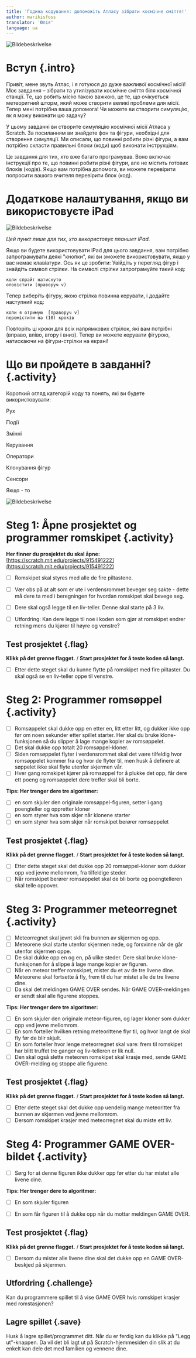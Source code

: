 ```yaml
---
title: 'Година кодування: допоможіть Атласу зібрати космічне сміття!'
author: marikisfoss
translator: 'Юлія'
language: ua
---
```

![Bildebeskrivelse](./atlas-spill.png)
# Вступ {.intro}
  
Привіт, мене звуть Атлас, і я готуюся до дуже важливої космічної місії! Моє завдання – зібрати та утилізувати космічне сміття біля космічної станції. Те, що робить місію такою важкою, це те, що очікується метеоритний шторм, який може створити великі проблеми для місії. Тепер мені потрібна ваша допомога! Чи можете ви створити симуляцію, як я можу виконати цю задачу? 

У цьому завданні ви створите симуляцію космічної місії Атласа у Scratch. За посиланням ви знайдете фон та фігури, необхідні для створення симуляції. Ми описали, що повинні робити різні фігури, а вам потрібно скласти правильні блоки (коди) щоб виконати інструкціям. 

Це завдання для тих, хто вже багато програмував. Воно включає інструкції про те, що повинні робити різні фігури, але не містить готових блоків (кодів). Якщо вам потрібна допомога, ви можете перевірити попросити вашого вчителя перевірити блок (код).  

# Додаткове налаштування, якщо ви використовуєте iPad

![Bildebeskrivelse](./arrows.png)

*Цей пункт лише для тих, хто використовує планшет iPad.*

Якщо ви будете використовувати iPad для цього завдання, вам потрібно запрограмувати деякі "кнопки", які ви зможете використовувати, якщо у вас немає клавіатури. Ось як це зробити: Увійдіть у перегляд фігур і знайдіть символ стрілки. На символі стрілки запрограмуйте такий код:

```blocks
коли спрайт натиснуто
оповістити (праворуч v)
```

Тепер виберіть фігуру, якою стрілка повинна керувати, і додайте наступний код:

```blocks
коли я отримую  [праворуч v]
перемістити на (10) кроків
```

Повторіть ці кроки для всіх напрямкових стрілок, які вам потрібні (вправо, вліво, вгору і вниз). Тепер ви можете керувати фігурою, натискаючи на фігури-стрілки на екрані!


#  Що ви пройдете в завданні? {.activity}

Короткий огляд категорій коду та понять, які ви будете використовувати:

Рух

Події

Змінні

Керування

Оператори

Клонування фігур

Сенсори

Якщо - то

![Bildebeskrivelse](./romsoppel-collector-spill.png)

# Steg 1: Åpne prosjektet og programmer romskipet {.activity}

**Her finner du prosjektet du skal åpne:**
[https://scratch.mit.edu/projects/915491222](https://scratch.mit.edu/projects/915491222)

- [ ] Romskipet skal styres med alle de fire piltastene. 
- [ ] Vær obs på at alt som er ute i verdensrommet beveger seg sakte - dette må dere ta med i beregningen for hvordan romskipet skal bevege seg. 
- [ ] Dere skal også legge til en liv-teller. Denne skal starte på 3 liv. 

- [ ] Utfordring: Kan dere legge til noe i koden som gjør at romskipet endrer retning mens du kjører til høyre og venstre? 
## Test prosjektet {.flag}

**Klikk på det grønne flagget.** / **Start prosjektet for å teste koden så
langt.**

- [ ] Etter dette steget skal du kunne flytte på romskipet med fire piltaster.  Du skal også se en liv-teller oppe til venstre.

# Steg 2: Programmer romsøppel {.activity} 
- [ ] Romsøppelet skal dukke opp en etter en, litt etter litt, og dukker ikke opp før om noen sekunder etter spillet starter. Her skal du bruke klone-funksjonen så du slipper å lage mange kopier av romsøppelet. 
- [ ] Det skal dukke opp totalt 20 romsøppel-kloner.
- [ ] Siden romsøppelet flyter i verdensrommet skal det være tilfeldig hvor romsøppelet kommer fra og hvor de flyter til, men husk å definere at søppelet ikke skal flyte utenfor skjermen vår. 
- [ ] Hver gang romskipet kjører på romsøppel for å plukke det opp, får dere ett poeng og romsøppelet dere treffer skal bli borte. 

**Tips: Her trenger dere tre algoritmer:**

- [ ] en som skjuler den originale romsøppel-figuren, setter i gang poengteller og oppretter kloner
- [ ] en som styrer hva som skjer når klonene starter
- [ ] en som styrer hva som skjer når romskipet berører romsøppelet

## Test prosjektet {.flag}
**Klikk på det grønne flagget.** / **Start prosjektet for å teste koden så
langt.**

- [ ] Etter dette steget skal det dukke opp 20 romsøppel-kloner som dukker opp ved jevne mellomrom, fra tilfeldige steder. 
- [ ] Når romskipet berører romsøppelet skal de bli borte og poengtelleren skal telle oppover. 

# Steg 3: Programmer meteorregnet {.activity} 

- [ ] Meteorregnet skal jevnt skli fra bunnen av skjermen og opp. 
- [ ] Meteorene skal starte utenfor skjermen nede, og forsvinne når de går utenfor skjermen oppe. 
- [ ] De skal dukke opp en og en, på ulike steder. Dere skal bruke klone-funksjonen for å slippe å lage mange kopier av figuren. 
- [ ] Når en meteor treffer romskipet, mister du et av de tre livene dine.
Meteorene skal fortsette å fly, frem til du har mistet alle de tre livene dine. 
- [ ] Da skal det meldingen GAME OVER sendes. 
 Når GAME OVER-meldingen er sendt skal alle figurene stoppes. 

**Tips: Her trenger dere tre algoritmer:**
- [ ] En som skjuler den originale meteor-figuren, og lager kloner som dukker opp ved jevne mellomrom. 
- [ ] En som forteller hvilken retning meteorittene flyr til, og hvor langt de skal fly før de blir skjult.
- [ ] En som forteller hvor lenge meteorregnet skal vare: frem til romskipet har blitt truffet tre ganger og liv-telleren er lik null. 
- [ ] Den skal også slette meteoren romskipet skal krasje med, sende GAME OVER-melding og stoppe alle figurene. 
## Test prosjektet {.flag}
**Klikk på det grønne flagget.** / **Start prosjektet for å teste koden så
langt.**
- [ ] Etter dette steget skal det dukke opp uendelig mange meteoritter fra bunnen av skjermen ved jevne mellomrom. 
- [ ] Dersom romskipet krasjer med meteorregnet skal du miste ett liv. 

# Steg 4: Programmer GAME OVER-bildet {.activity} 
- [ ] Sørg for at denne figuren ikke dukker opp før etter du har mistet alle livene dine. 

**Tips: Her trenger dere to algoritmer:**
- [ ] En som skjuler figuren
- [ ] En som får figuren til å dukke opp når du mottar meldingen GAME OVER. 



## Test prosjektet {.flag}
 

**Klikk på det grønne flagget.** / **Start prosjektet for å teste koden så
langt.**

- [ ] Dersom du mister alle livene dine skal det dukke opp en GAME OVER-beskjed på skjermen. 

## Utfordring {.challenge}
Kan du programmere spillet til å vise GAME OVER hvis romskipet krasjer med romstasjonen? 

## Lagre spillet {.save}


Husk å lagre spillet/programmet ditt. Når du er ferdig kan du klikke på "Legg
ut"-knappen. Da vil det bli lagt ut på Scratch-hjemmesiden din slik at du enkelt
kan dele det med familien og vennene dine.


